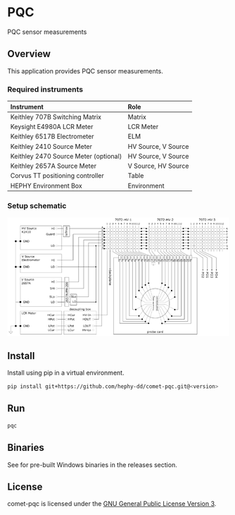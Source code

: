 # PQC

PQC sensor measurements

## Overview

This application provides PQC sensor measurements.

### Required instruments

|Instrument                            |Role |
|:-------------------------------------|:----|
|Keithley 707B Switching Matrix        |Matrix |
|Keysight E4980A LCR Meter             |LCR Meter |
|Keithley 6517B Electrometer           |ELM |
|Keithley 2410 Source Meter            |HV Source, V Source |
|Keithley 2470 Source Meter (optional) |HV Source, V Source |
|Keithley 2657A Source Meter           |V Source, HV Source |
|Corvus TT positioning controller      |Table |
|HEPHY Environment Box                 |Environment |

### Setup schematic

![PQC setup schematic](docs/assets/MatrixCardsDesign_v10_Diss2.png)

## Install

Install using pip in a virtual environment.

```bash
pip install git+https://github.com/hephy-dd/comet-pqc.git@<version>
```

## Run

```bash
pqc
```

## Binaries

See for pre-built Windows binaries in the releases section.

## License

comet-pqc is licensed under the [GNU General Public License Version 3](https://github.com/hephy-dd/comet-pqc/tree/master/LICENSE).
